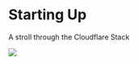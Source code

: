 # Starting Up

A stroll through the Cloudflare Stack


[<img src="https://img.youtube.com/vi/FH5-m0aiO5g/0.jpg">](https://youtu.be/FH5-m0aiO5g "The Cloudflare Stack")
